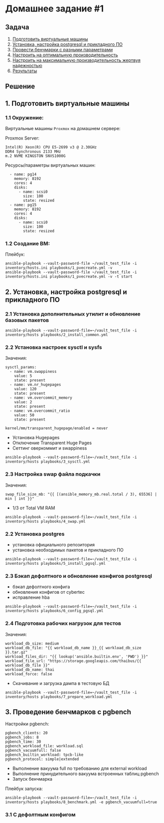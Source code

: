 # Домашнее задание #1

## Задача

1. [Подготовить виртуальные машины](#createvm)
2. [Установка, настройка postgresql и прикладного ПО](#installpg)
3. [Провести бенчмарки с разными параметрами](#benchmarks)
4. [Настроить на оптимальную производительность](#optimize)
5. [Настроить на максимальную производительность жертвуя надежностью](#maxoptimize)
6. [Результаты](#results)

## Решение

## 1. Подготовить виртуальные машины <a name="createvm"></a>

### 1.1 Окружение: 

Виртуальные машины `Proxmox` на домашнем сервере:

Proxmox Server:
```
Intel(R) Xeon(R) CPU E5-2699 v3 @ 2.30GHz
DDR4 Synchronous 2133 MHz
m.2 NVME KINGSTON SNVS1000G
```

Ресурсы/параметры виртуальных машин:
```
  - name: pg14
    memory: 8192
    cores: 4 
    disks:
      - name: scsi0
        size: 100
        state: resized
  - name: pg15
    memory: 8192
    cores: 4
    disks:
      - name: scsi0
        size: 100
        state: resized
```

### 1.2 Создание ВМ: 

Плейбук:

```
ansible-playbook --vault-password-file ~/vault_test_file -i inventory/hosts.ini playbooks/1_pvecreate.yml -v
ansible-playbook --vault-password-file ~/vault_test_file -i inventory/hosts.ini playbooks/1_pvecreate.yml -v -t start
```
## 2. Установка, настройка postgresql и прикладного ПО <a name="installpg"></a>

### 2.1 Установка дополнительных утилит и обновление базовых пакетов

```
ansible-playbook --vault-password-file=~/vault_test_file -i inventory/hosts playbooks/2_install_common.yml
```

### 2.2 Установка настроек sysctl и sysfs

Значения:
```
sysctl_params:
  - name: vm.swappiness
    value: 5
    state: present
  - name: vm.nr_hugepages
    value: 120
    state: present
  - name: vm.overcommit_memory
    value: 2
    state: present
  - name: vm.overcommit_ratio
    value: 50
    state: present

kernel/mm/transparent_hugepage/enabled = never
```

- Установка Hugepages
- Отключение Transparent Huge Pages
- Сеттинг оверкоммит и swappiness


```
ansible-playbook --vault-password-file=~/vault_test_file -i inventory/hosts playbooks/3_sysctl.yml
```

### 2.3 Настройка swap файла подкачки

Значения:

```
swap_file_size_mb: "{{ [(ansible_memory_mb.real.total / 3), 65536] | min | int }}"
```

- 1/3 от Total VM RAM

```
ansible-playbook --vault-password-file=~/vault_test_file -i inventory/hosts playbooks/4_swap.yml
```

### 2.2 Установка postgres

- установка официального репозитория
- установка необходимых пакетов и прикладного ПО

```
ansible-playbook --vault-password-file=~/vault_test_file -i inventory/hosts playbooks/5_install_pgsql.yml
```

### 2.3 Бэкап дефолтного и обновление конфигов postgresql

- бэкап дефолтного конфига
- обновления конфигов от cybertec
- исправление hba

```
ansible-playbook --vault-password-file=~/vault_test_file -i inventory/hosts playbooks/6_config_pgsql.yml
```

### 2.4 Подготовка рабочих нагрузок для тестов

Значения:
```
workload_db_size: medium
workload_db_file: "{{ workload_db_name }}_{{ workload_db_size }}.tar.gz"
workload_files_dir: "{{ lookup('ansible.builtin.env', 'PWD') }}"
workload_file_url: "https://storage.googleapis.com/thaibus/{{ workload_db_file }}"
workload_db_name: thai
workload_force: false
```

- Cкачивание и загрузка дампа в тестовую БД

```
ansible-playbook --vault-password-file=~/vault_test_file -i inventory/hosts playbooks/7_prepare_workload.yml
```

## 3. Проведение бенчмарков c pgbench <a name="benchmarks"></a>

Настройки pgbench:
```
pgbench_clients: 20
pgbench_jobs: 8
pgbench_time: 30
pgbench_workload_file: workload.sql
pgbench_vacuumfull: false
pgbench_builtin_workload: tpcb-like
pgbench_protocol: simple|extended
```

- Выполнение вакуума full по требованию для external workload
- Выполнение принудительного вакуума встроенных таблиц pgbench
- Запуск бенчмарка

Плейбук запуска:
```
ansible-playbook --vault-password-file=~/vault_test_file -i inventory/hosts playbooks/8_benchmark.yml -e pgbench_vacuumfull=true
```

### 3.1 С дефолтным конфигом






